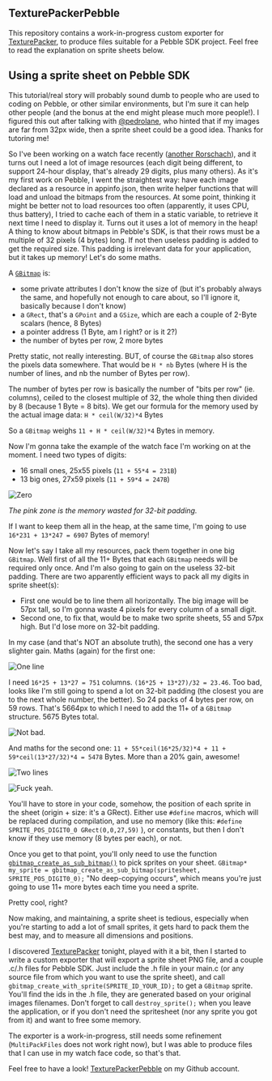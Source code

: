 ## TexturePackerPebble

This repository contains a work-in-progress custom exporter for [TexturePacker](https://www.codeandweb.com/texturepacker), to produce files suitable for a Pebble SDK project.
Feel free to read the explanation on sprite sheets below.

## Using a sprite sheet on Pebble SDK

This tutorial/real story will probably sound dumb to people who are used to coding on Pebble, or other similar environments, but I'm sure it can help other people (and the bonus at the end might please much more people!).
I figured this out after talking with [@pedrolane](http://forums.getpebble.com/profile/6493/pedrolane), who hinted that if my images are far from 32px wide, then a sprite sheet could be a good idea. Thanks for tutoring me!

So I've been working on a watch face recently ([another Rorschach](http://forums.getpebble.com/discussion/20250/watchface-wip-my-own-attempt-at-yet-another-inkblot-watchface)), and it turns out I need a lot of image resources (each digit being different, to support 24-hour display, that's already 29 digits, plus many others).
As it's my first work on Pebble, I went the straightest way: have each image declared as a resource in appinfo.json, then write helper functions that will load and unload the bitmaps from the resources.
At some point, thinking it might be better not to load resources too often (apparently, it uses CPU, thus battery), I tried to cache each of them in a static variable, to retrieve it next time I need to display it.
Turns out it uses a lot of memory in the heap!
A thing to know about bitmaps in Pebble's SDK, is that their rows must be a multiple of 32 pixels (4 bytes) long.
If not then useless padding is added to get the required size. This padding is irrelevant data for your application, but it takes up memory!
Let's do some maths.

A [`GBitmap`](http://developer.getpebble.com/docs/c/group___graphics_types.html#struct_g_bitmap) is:

 - some private attributes I don't know the size of (but it's probably always the same, and hopefully not enough to care about, so I'll ignore it, basically because I don't know)
 - a `GRect`, that's a `GPoint` and a `GSize`, which are each a couple of 2-Byte scalars (hence, 8 Bytes)
 - a pointer address (1 Byte, am I right? or is it 2?)
 - the number of bytes per row, 2 more bytes

Pretty static, not really interesting. BUT, of course the `GBitmap` also stores the pixels data somewhere. That would be `H * nb` Bytes (where H is the number of lines, and nb the number of Bytes per row).

The number of bytes per row is basically the number of "bits per row" (ie. columns), ceiled to the closest multiple of 32, the whole thing then divided by 8 (because 1 Byte = 8 bits).
We get our formula for the memory used by the actual image data: `H * ceil(W/32)*4` Bytes

So a `GBitmap` weighs `11 + H * ceil(W/32)*4` Bytes in memory.


Now I'm gonna take the example of the watch face I'm working on at the moment. I need two types of digits:

  - 16 small ones, 25x55 pixels (`11 + 55*4 = 231B`)
  - 13 big ones, 27x59 pixels (`11 + 59*4 = 247B`)

![Zero](https://raw.githubusercontent.com/dstosik/TexturePackerPebble/master/tuto/zero.png)

*The pink zone is the memory wasted for 32-bit padding.*

If I want to keep them all in the heap, at the same time, I'm going to use `16*231 + 13*247 = 6907` Bytes of memory!

Now let's say I take all my resources, pack them together in one big `GBitmap`. Well first of all the 11+ Bytes that each `GBitmap` needs will be required only once. And I'm also going to gain on the useless 32-bit padding.
There are two apparently efficient ways to pack all my digits in sprite sheet(s):

  - First one would be to line them all horizontally. The big image will be 57px tall, so I'm gonna waste 4 pixels for every column of a small digit.
  - Second one, to fix that, would be to make two sprite sheets, 55 and 57px high. But I'd lose more on 32-bit padding.

In my case (and that's NOT an absolute truth), the second one has a very slighter gain. Maths (again) for the first one:

![One line](https://raw.githubusercontent.com/dstosik/TexturePackerPebble/master/tuto/oneline.png)

I need `16*25 + 13*27 = 751` columns. `(16*25 + 13*27)/32 = 23.46`. Too bad, looks like I'm still going to spend a lot on 32-bit padding (the closest you are to the next whole number, the better). So 24 packs of 4 bytes per row, on 59 rows. That's 5664px to which I need to add the 11+ of a `GBitmap` structure. 5675 Bytes total.

![Not bad.](http://29.media.tumblr.com/tumblr_lltzgnHi5F1qzib3wo1_400.jpg)

And maths for the second one: `11 + 55*ceil(16*25/32)*4 + 11 + 59*ceil(13*27/32)*4 = 5478` Bytes. More than a 20% gain, awesome!

![Two lines](https://raw.githubusercontent.com/dstosik/TexturePackerPebble/master/tuto/twolines.png)

![Fuck yeah.](http://i3.kym-cdn.com/photos/images/newsfeed/000/120/220/85f.jpg)

You'll have to store in your code, somehow, the position of each sprite in the sheet (origin + size: it's a GRect). Either use `#define` macros, which will be replaced during compilation, and use no memory (like this: `#define SPRITE_POS_DIGIT0_0 GRect(0,0,27,59)` ), or constants, but then I don't know if they use memory (8 bytes per each), or not.

Once you get to that point, you'll only need to use the function [`gbitmap_create_as_sub_bitmap()`](http://developer.getpebble.com/docs/c/group___graphics_types.html#ga5d86515990747e47a76c0a16ed6b2850) to pick sprites on your sheet. `GBitmap* my_sprite = gbitmap_create_as_sub_bitmap(spritesheet, SPRITE_POS_DIGIT0_0);`
"No deep-copying occurs", which means you're just going to use 11+ more bytes each time you need a sprite.

Pretty cool, right?

Now making, and maintaining, a sprite sheet is tedious, especially when you're starting to add a lot of small sprites, it gets hard to pack them the best may, and to measure all dimensions and positions.

I discovered [TexturePacker](https://www.codeandweb.com/texturepacker) tonight, played with it a bit, then I started to write a custom exporter that will export a sprite sheet PNG file, and a couple .c/.h files for Pebble SDK. Just include the .h file in your main.c (or any source file from which you want to use the sprite sheet), and call `gbitmap_create_with_sprite(SPRITE_ID_YOUR_ID);` to get a `GBitmap` sprite. You'll find the ids in the .h file, they are generated based on your original images filenames.
Don't forget to call `destroy_sprite();` when you leave the application, or if you don't need the spritesheet (nor any sprite you got from it) and want to free some memory.

The exporter is a work-in-progress, still needs some refinement (`MultiPackFiles` does not work right now), but I was able to produce files that I can use in my watch face code, so that's that.

Feel free to have a look! [TexturePackerPebble](https://github.com/dstosik/TexturePackerPebble) on my Github account.
